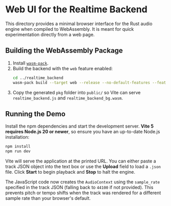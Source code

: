 # Web UI for the Realtime Backend

This directory provides a minimal browser interface for the Rust audio engine
when compiled to WebAssembly. It is meant for quick experimentation directly
from a web page.

## Building the WebAssembly Package

1. Install [`wasm-pack`](https://rustwasm.github.io/wasm-pack/installer/).
2. Build the backend with the `web` feature enabled:
   ```bash
   cd ../realtime_backend
   wasm-pack build --target web --release --no-default-features --features web
   ```
3. Copy the generated `pkg` folder into `public/` so Vite can serve
    `realtime_backend.js` and `realtime_backend_bg.wasm`.

## Running the Demo

Install the npm dependencies and start the development server. **Vite 5 requires Node.js 20 or newer**, so ensure you have an up-to-date Node.js installation:

```bash
npm install
npm run dev
```

Vite will serve the application at the printed URL. You can either paste a track
JSON object into the text box or use the **Upload** field to load a `.json`
file. Click **Start** to begin playback and **Stop** to halt the engine.

The JavaScript code now creates the `AudioContext` using the `sample_rate`
specified in the track JSON (falling back to `44100` if not provided). This
prevents pitch or tempo shifts when the track was rendered for a different
sample rate than your browser's default.
